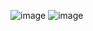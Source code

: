 ![image](https://github.com/user-attachments/assets/79e526dc-e3bb-4c84-b80f-5ec12451ae11)
![image](https://github.com/user-attachments/assets/da1769fc-38aa-4fa3-ae3a-7c0b29065cbc)
